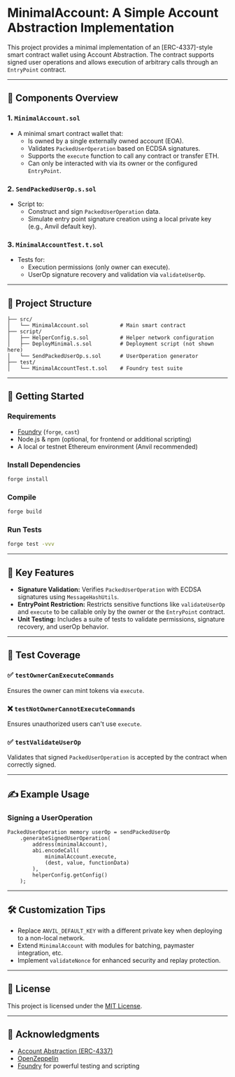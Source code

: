 # MinimalAccount: A Simple Account Abstraction Implementation

This project provides a minimal implementation of an [ERC-4337]-style smart contract wallet using Account Abstraction. The contract supports signed user operations and allows execution of arbitrary calls through an `EntryPoint` contract.

---

## 🧱 Components Overview

### 1. `MinimalAccount.sol`
- A minimal smart contract wallet that:
  - Is owned by a single externally owned account (EOA).
  - Validates `PackedUserOperation` based on ECDSA signatures.
  - Supports the `execute` function to call any contract or transfer ETH.
  - Can only be interacted with via its owner or the configured `EntryPoint`.

### 2. `SendPackedUserOp.s.sol`
- Script to:
  - Construct and sign `PackedUserOperation` data.
  - Simulate entry point signature creation using a local private key (e.g., Anvil default key).

### 3. `MinimalAccountTest.t.sol`
- Tests for:
  - Execution permissions (only owner can execute).
  - UserOp signature recovery and validation via `validateUserOp`.

---

## 📁 Project Structure

```
├── src/
│   └── MinimalAccount.sol          # Main smart contract
├── script/
│   ├── HelperConfig.s.sol          # Helper network configuration
│   ├── DeployMinimal.s.sol         # Deployment script (not shown here)
│   └── SendPackedUserOp.s.sol      # UserOperation generator
├── test/
│   └── MinimalAccountTest.t.sol    # Foundry test suite
```

---

## 🚀 Getting Started

### Requirements
- [Foundry](https://book.getfoundry.sh/) (`forge`, `cast`)
- Node.js & npm (optional, for frontend or additional scripting)
- A local or testnet Ethereum environment (Anvil recommended)

### Install Dependencies

```bash
forge install
```

### Compile

```bash
forge build
```

### Run Tests

```bash
forge test -vvv
```

---

## 🔐 Key Features

- **Signature Validation:** Verifies `PackedUserOperation` with ECDSA signatures using `MessageHashUtils`.
- **EntryPoint Restriction:** Restricts sensitive functions like `validateUserOp` and `execute` to be callable only by the owner or the `EntryPoint` contract.
- **Unit Testing:** Includes a suite of tests to validate permissions, signature recovery, and userOp behavior.

---

## 🧪 Test Coverage

### ✅ `testOwnerCanExecuteCommands`
Ensures the owner can mint tokens via `execute`.

### ❌ `testNotOwnerCannotExecuteCommands`
Ensures unauthorized users can't use `execute`.

### ✅ `testValidateUserOp`
Validates that signed `PackedUserOperation` is accepted by the contract when correctly signed.

---

## ✍️ Example Usage

### Signing a UserOperation

```solidity
PackedUserOperation memory userOp = sendPackedUserOp
    .generateSignedUserOperation(
        address(minimalAccount),
        abi.encodeCall(
            minimalAccount.execute,
            (dest, value, functionData)
        ),
        helperConfig.getConfig()
    );
```

---

## 🛠️ Customization Tips

- Replace `ANVIL_DEFAULT_KEY` with a different private key when deploying to a non-local network.
- Extend `MinimalAccount` with modules for batching, paymaster integration, etc.
- Implement `validateNonce` for enhanced security and replay protection.

---

## 📜 License

This project is licensed under the [MIT License](LICENSE).

---

## 🙌 Acknowledgments

- [Account Abstraction (ERC-4337)](https://eips.ethereum.org/EIPS/eip-4337)
- [OpenZeppelin](https://github.com/OpenZeppelin/openzeppelin-contracts)
- [Foundry](https://book.getfoundry.sh/) for powerful testing and scripting
